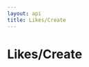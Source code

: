 ```yaml
---
layout: api
title: Likes/Create
---
```


# Likes/Create

<api-explorer resource="http://api.rusic.com/buckets/:bucket_id/ideas/:idea_id/like" method="POST">
  <api-header name="X-API-Key" required="true" value="abc123" editable-key="false"></api-header>
  <api-header name="X-Rusic-Participant-Token" required="true" value="" editable-key="false"></api-header>
  <api-header name="Accept" required="true" value="application/vnd.rusic.v1+json" editable-key="false" editable-value="false"></api-header>
  <api-resource name="bucket_id" required="true" default="" value="1"></api-resource>
  <api-resource name="idea_id" required="true" default="" value="1"></api-resource>
</api-explorer>
